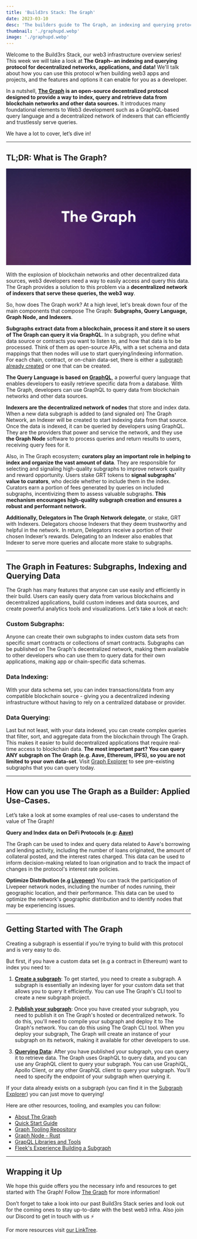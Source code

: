 ```yaml
---
title: 'Build3rs Stack: The Graph'
date: 2023-03-10
desc: 'The builders guide to The Graph, an indexing and querying protocol for decentralized networks, applications, and data!'
thumbnail: './graphupd.webp'
image: './graphupd.webp'
---
```


Welcome to the Build3rs Stack, our web3 infrastructure overview series! This week we will take a look at **The Graph– an indexing and querying protocol for decentralized networks, applications, and data!** We'll talk about how you can use this protocol w’hen building web3 apps and projects, and the features and options it can enable for you as a developer.

In a nutshell, **[The Graph](https://thegraph.com/en/) is an open-source decentralized protocol designed to provide a way to index, query and retrieve data from blockchain networks and other data sources.** It introduces many foundational elements to Web3 development such as a GraphQL-based query language and a decentralized network of indexers that can efficiently and trustlessly serve queries.

We have a lot to cover, let’s dive in!

---

## TL;DR: What is The Graph?

![](./thegraph.webp)

With the explosion of blockchain networks and other decentralized data sources, web3 developers need a way to easily access and query this data. The Graph provides a solution to this problem via a **decentralized network of indexers that serve these queries, the web3 way**.

So, how does The Graph work? At a high level, let's break down four of the main components that compose The Graph: **Subgraphs, Query Language, Graph Node, and Indexers**.

**Subgraphs extract data from a blockchain, process it and store it so users of The Graph can query it via GraphQL**. In a subgraph, you define what data source or contracts you want to listen to, and how that data is to be processed. Think of them as open-source APIs, with a set schema and data mappings that then nodes will use to start querying/indexing information. For each chain, contract, or on-chain data-set, there is either a [subgraph already created](https://thegraph.com/explorer) or one that can be created.

**The Query Language is based on [GraphQL](https://graphql.org/)**, a powerful query language that enables developers to easily retrieve specific data from a database. With The Graph, developers can use GraphQL to query data from blockchain networks and other data sources.

**Indexers are the decentralized network of nodes** that store and index data. When a new data subgraph is added to (and signaled on) The Graph Network, an Indexer will be created to start indexing data from that source. Once the data is indexed, it can be queried by developers using GraphQL. They are the providers that power and service the network, and they use **the Graph Node** software to process queries and return results to users, receiving query fees for it.

Also, in The Graph ecosystem; **curators play an important role in helping to index and organize the vast amount of data**. They are responsible for selecting and signaling high-quality subgraphs to improve network quality and reward opportunity. Users stake GRT tokens to **signal subgraphs' value to curators**, who decide whether to include them in the index. Curators earn a portion of fees generated by queries on included subgraphs, incentivizing them to assess valuable subgraphs. **This mechanism encourages high-quality subgraph creation and ensures a robust and performant network.**

**Additionally, Delegators in The Graph Network delegate**, or stake, GRT with Indexers. Delegators choose Indexers that they deem trustworthy and helpful in the network. In return, Delegators receive a portion of their chosen Indexer’s rewards. Delegating to an Indexer also enables that Indexer to serve more queries and allocate more stake to subgraphs.

---

## The Graph in Features: Subgraphs, Indexing and Querying Data

The Graph has many features that anyone can use easily and efficiently in their build. Users can easily query data from various blockchains and decentralized applications, build custom indexes and data sources, and create powerful analytics tools and visualizations. Let’s take a look at each:

### Custom Subgraphs:

Anyone can create their own subgraphs to index custom data sets from specific smart contracts or collections of smart contracts. Subgraphs can be published on The Graph's decentralized network, making them available to other developers who can use them to query data for their own applications, making app or chain-specific data schemas.

### Data Indexing:

With your data schema set, you can index transactions/data from any compatible blockchain source - giving you a decentralized indexing infrastructure without having to rely on a centralized database or provider.

### Data Querying:

Last but not least, with your data indexed, you can create complex queries that filter, sort, and aggregate data from the blockchain through The Graph. This makes it easier to build decentralized applications that require real-time access to blockchain data. **The most important part? You can query ANY subgraph on The Graph (e.g. Aave, Ethereum, IPFS), so you are not limited to your own data-set**. Visit [Graph Explorer](https://thegraph.com/explorer) to see pre-existing subgraphs that you can query today.

---

## How can you use The Graph as a Builder: Applied Use-Cases.

Let’s take a look at some examples of real use-cases to understand the value of The Graph!

**Query and Index data on DeFi Protocols (e.g: [Aave](https://twitter.com/AaveAave))**

The Graph can be used to index and query data related to Aave's borrowing and lending activity, including the number of loans originated, the amount of collateral posted, and the interest rates charged. This data can be used to inform decision-making related to loan origination and to track the impact of changes in the protocol's interest rate policies.

**Optimize Distribution (e.g [Livepeer](https://twitter.com/Livepeer))**
You can track the participation of Livepeer network nodes, including the number of nodes running, their geographic location, and their performance. This data can be used to optimize the network's geographic distribution and to identify nodes that may be experiencing issues.

---

## Getting Started with The Graph

Creating a subgraph is essential if you’re trying to build with this protocol and is very easy to do.

But first, if you have a custom data set (e.g a contract in Ethereum) want to index you need to:

1. **[Create a subgraph](https://thegraph.com/docs/en/developing/creating-a-subgraph/)**: To get started, you need to create a subgraph. A subgraph is essentially an indexing layer for your custom data set that allows you to query it efficiently. You can use The Graph's CLI tool to create a new subgraph project.

2. **[Publish your subgraph](https://thegraph.com/docs/en/deploying/subgraph-studio/)**: Once you have created your subgraph, you need to publish it on The Graph's hosted or decentralized network. To do this, you'll need to compile your subgraph and deploy it to The Graph's network. You can do this using The Graph CLI tool. When you deploy your subgraph, The Graph will create an instance of your subgraph on its network, making it available for other developers to use.

3. **[Querying Data](https://thegraph.com/docs/en/querying/querying-the-graph/):** After you have published your subgraph, you can query it to retrieve data. The Graph uses GraphQL to query data, and you can use any GraphQL client to query your subgraph. You can use GraphiQL, Apollo Client, or any other GraphQL client to query your subgraph. You'll need to specify the endpoint of your subgraph when querying it.

If your data already exists on a subgraph (you can find it in the [Subgraph Explorer](https://thegraph.com/explorer)) you can just move to querying!

Here are other resources, tooling, and examples you can follow:

- [About The Graph](https://thegraph.com/docs/en/about/)
- [Quick Start Guide](https://thegraph.com/docs/en/cookbook/quick-start/)
- [Graph Tooling Repository](https://github.com/graphprotocol/graph-tooling)
- [Graph Node - Rust](https://github.com/graphprotocol/graph-node)
- [GrapQL Libraries and Tools](https://graphql.org/code/)
- [Fleek's Experience Building a Subgraph](https://blog.fleek.xyz/post/thegraph-and-nfas-deploying-subgraphs)

---

## Wrapping it Up

We hope this guide offers you the necessary info and resources to get started with The Graph! Follow [The Graph](https://twitter.com/graphprotocol) for more information!

Don’t forget to take a look into our past Build3rs Stack series and look out for the coming ones to stay up-to-date with the best web3 infra. Also join our Discord to get in touch with us ⚡

For more resources visit [our LinkTree](https://linktr.ee/fleek).
